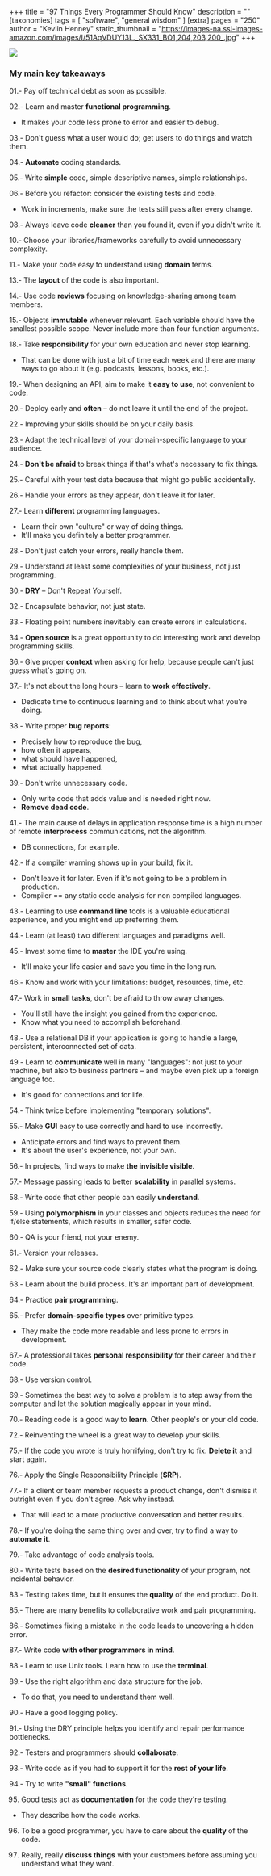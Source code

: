 +++
title = "97 Things Every Programmer Should Know"
description = ""
[taxonomies]
tags = [ "software", "general wisdom" ]
[extra]
pages = "250"
author = "Kevlin Henney"
static_thumbnail = "https://images-na.ssl-images-amazon.com/images/I/51AqVDUY13L._SX331_BO1,204,203,200_.jpg"
+++

<a target="_blank"  href="https://amzn.to/3AbAK08">
    <img border="0" src="https://images-na.ssl-images-amazon.com/images/I/51AqVDUY13L._SX331_BO1,204,203,200_.jpg" >
</a>

<!-- more -->

### My main key takeaways

01.- Pay off technical debt as soon as possible. 

02.- Learn and master **functional programming**.
- It makes your code less prone to error and easier to debug.

03.- Don't guess what a user would do; get users to do things and watch them.

04.- **Automate** coding standards.

05.- Write **simple** code, simple descriptive names, simple relationships.

06.- Before you refactor: consider the existing tests and code.
- Work in increments, make sure the tests still pass after every change.

08.- Always leave code **cleaner** than you found it, even if you didn't write it.

10.- Choose your libraries/frameworks carefully to avoid unnecessary complexity.

11.- Make your code easy to understand using **domain** terms.

13.- The **layout** of the code is also important.

14.- Use code **reviews** focusing on knowledge-sharing among team members.

15.- Objects **immutable** whenever relevant. Each variable should have the smallest possible scope. Never include more than four function arguments.
    
18.- Take **responsibility** for your own education and never stop learning. 
- That can be done with just a bit of time each week and there are many ways to go about it (e.g. podcasts, lessons, books, etc.).

19.- When designing an API, aim to make it **easy to use**, not convenient to code.

20.- Deploy early and **often** – do not leave it until the end of the project.

22.- Improving your skills should be on your daily basis.

23.- Adapt the technical level of your domain-specific language to your audience.

24.- **Don't be afraid** to break things if that's what's necessary to fix things.

25.- Careful with your test data because that might go public accidentally.

26.- Handle your errors as they appear, don't leave it for later.

27.- Learn **different** programming languages.
- Learn their own "culture" or way of doing things.
- It'll make you definitely a better programmer.

28.- Don't just catch your errors, really handle them.

29.- Understand at least some complexities of your business, not just programming.

30.- **DRY** – Don't Repeat Yourself.

32.- Encapsulate behavior, not just state.

33.- Floating point numbers inevitably can create errors in calculations.

34.- **Open source** is a great opportunity to do interesting work and develop programming skills.

36.- Give proper **context** when asking for help, because people can't just guess what's going on.

37.- It's not about the long hours – learn to **work effectively**. 
- Dedicate time to continuous learning and to think about what you're doing.

38.- Write proper **bug reports**:
- Precisely how to reproduce the bug,
- how often it appears,
- what should have happened,
- what actually happened.

39.- Don't write unnecessary code. 
- Only write code that adds value and is needed right now.
- **Remove dead code**.

41.- The main cause of delays in application response time is a high number of remote **interprocess** communications, not the algorithm.
- DB connections, for example.

42.- If a compiler warning shows up in your build, fix it. 
- Don't leave it for later. Even if it's not going to be a problem in production.
- Compiler == any static code analysis for non compiled languages.

43.- Learning to use **command line** tools is a valuable educational experience, and you might end up preferring them.

44.- Learn (at least) two different languages and paradigms well.

45.- Invest some time to **master** the IDE you're using. 
- It'll make your life easier and save you time in the long run.

46.- Know and work with your limitations: budget, resources, time, etc.

47.- Work in **small tasks**, don't be afraid to throw away changes.
- You'll still have the insight you gained from the experience.
- Know what you need to accomplish beforehand.

48.- Use a relational DB if your application is going to handle a large, persistent, interconnected set of data.

49.- Learn to **communicate** well in many "languages": not just to your machine, but also to business partners – and maybe even pick up a foreign language too. 
- It's good for connections and for life.

54.- Think twice before implementing "temporary solutions".

55.- Make **GUI** easy to use correctly and hard to use incorrectly.
- Anticipate errors and find ways to prevent them.
- It's about the user's experience, not your own.

56.- In projects, find ways to make **the invisible visible**.

57.- Message passing leads to better **scalability** in parallel systems.

58.- Write code that other people can easily **understand**.

59.- Using **polymorphism** in your classes and objects reduces the need for if/else statements, which results in smaller, safer code.

60.- QA is your friend, not your enemy.

61.- Version your releases.

62.- Make sure your source code clearly states what the program is doing.

63.- Learn about the build process. It's an important part of development.

64.- Practice **pair programming**.

65.- Prefer **domain-specific types** over primitive types.
- They make the code more readable and less prone to errors in development.

67.- A professional takes **personal responsibility** for their career and their code.

68.- Use version control.

69.- Sometimes the best way to solve a problem is to step away from the computer and let the solution magically appear in your mind.

70.- Reading code is a good way to **learn**. Other people's or your old code.

72.- Reinventing the wheel is a great way to develop your skills.

75.- If the code you wrote is truly horrifying, don't try to fix. **Delete it** and start again.

76.- Apply the Single Responsibility Principle (**SRP**).

77.- If a client or team member requests a product change, don't dismiss it outright even if you don't agree. Ask why instead.
- That will lead to a more productive conversation and better results.

78.- If you're doing the same thing over and over, try to find a way to **automate it**.

79.- Take advantage of code analysis tools.

80.- Write tests based on the **desired functionality** of your program, not incidental behavior.

83.- Testing takes time, but it ensures the **quality** of the end product. Do it.

85.- There are many benefits to collaborative work and pair programming.

86.- Sometimes fixing a mistake in the code leads to uncovering a hidden error.

87.- Write code **with other programmers in mind**.

88.- Learn to use Unix tools. Learn how to use the **terminal**.

89.- Use the right algorithm and data structure for the job. 
- To do that, you need to understand them well.

90.- Have a good logging policy. 

91.- Using the DRY principle helps you identify and repair performance bottlenecks.

92.- Testers and programmers should **collaborate**.

93.- Write code as if you had to support it for the **rest of your life**.

94.- Try to write **"small" functions**.

95. Good tests act as **documentation** for the code they're testing.
- They describe how the code works.

96. To be a good programmer, you have to care about the **quality** of the code.

97. Really, really **discuss things** with your customers before assuming you understand what they want.
